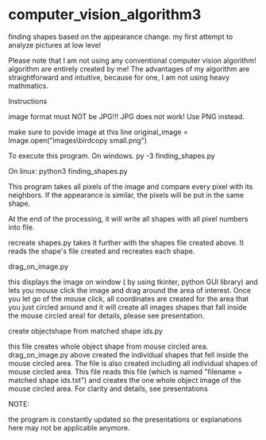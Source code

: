 # computer_vision_algorithm3
finding shapes based on the appearance change. my first attempt to analyze pictures at low level


Please note that I am not using any conventional computer vision algorithm! algorithm are entirely created by me! The advantages of my algorithm are straightforward and intuitive, because for one, I am not using heavy mathmatics.


Instructions

image format must NOT be JPG!!! JPG does not work! Use PNG instead.

make sure to povide image at this line
original_image = Image.open("images\\birdcopy small.png")

To execute this program.
On windows.
py -3 finding_shapes.py

On linux:
python3 finding_shapes.py

This program takes all pixels of the image and compare every pixel with its neighbors. If the appearance is similar, 
the pixels will be put in the same shape.

At the end of the processing, it will write all shapes with all pixel numbers into file.

recreate shapes.py takes it further with the shapes file created above. It reads the shape's file created and recreates each shape. 


drag_on_image.py

this displays the image on window ( by using tkinter, python GUI library) and lets you mouse click the image and drag around the
area of interest. Once you let go of the mouse click, all coordinates are created for the area that you just circled around and it will create all images shapes that fall inside the mouse circled area! for details, please see presentation.


create objectshape from matched shape ids.py

this file creates whole object shape from mouse circled area. drag_on_image.py above created the individual shapes that fell inside the mouse circled area. The file is also created including all individual shapes of mouse circled area. This file reads this file (which is named "filename + matched shape ids.txt") and creates the one whole object image of the mouse circled area. For clarity and details, see presentations



NOTE:

the program is constantly updated so the presentations or explanations here may not be applicable anymore.

